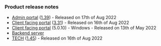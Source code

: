 ### Product release notes
* [Admin portal](/release-notes/admin) ([1.39](/configs/release-notes/admin/v1.39.1)) - Released on 17th of Aug 2022
* [Client facing portal](/release-notes/portal) ([3.31](/configs/release-notes/portal/v3.31)) - Released on 16th of Aug 2022
* [Client facing portal](https://help.deskdirector.com/article/4uzjpwaiou) (5.0.10) - Windows - Released on 13th of May 2022
* [Backend server](https://help.deskdirector.com/article/5ml4ieesph-server-changelog)
* [TECH](/release-notes/tech) ([1.45](/configs/release-notes/tech/v1.45)) - Released on 16th of Aug 2022

